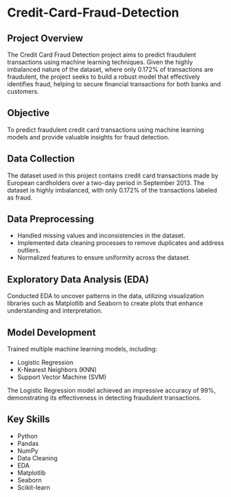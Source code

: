 # Credit-Card-Fraud-Detection

## Project Overview
The Credit Card Fraud Detection project aims to predict fraudulent transactions using machine learning techniques. Given the highly imbalanced nature of the dataset, where only 0.172% of transactions are fraudulent, the project seeks to build a robust model that effectively identifies fraud, helping to secure financial transactions for both banks and customers.

## Objective
To predict fraudulent credit card transactions using machine learning models and provide valuable insights for fraud detection.

## Data Collection
The dataset used in this project contains credit card transactions made by European cardholders over a two-day period in September 2013. The dataset is highly imbalanced, with only 0.172% of the transactions labeled as fraud.

## Data Preprocessing
- Handled missing values and inconsistencies in the dataset.
- Implemented data cleaning processes to remove duplicates and address outliers.
- Normalized features to ensure uniformity across the dataset.

## Exploratory Data Analysis (EDA)
Conducted EDA to uncover patterns in the data, utilizing visualization libraries such as Matplotlib and Seaborn to create plots that enhance understanding and interpretation.

## Model Development
Trained multiple machine learning models, including:
- Logistic Regression
- K-Nearest Neighbors (KNN)
- Support Vector Machine (SVM)

The Logistic Regression model achieved an impressive accuracy of 99%, demonstrating its effectiveness in detecting fraudulent transactions.

## Key Skills
- Python
- Pandas
- NumPy
- Data Cleaning
- EDA
- Matplotlib
- Seaborn
- Scikit-learn
